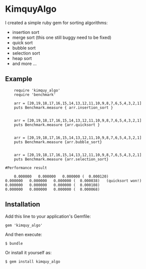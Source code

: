 # KimquyAlgo

I created a simple ruby gem for sorting algorithms:
+ insertion sort
+ merge sort (this one still buggy need to be fixed)
+ quick sort
+ bubble sort
+ selection sort
+ heap sort
+ and more ...

## Example

		require 'kimquy_algo'
		require 'benchmark'

		arr = [20,19,18,17,16,15,14,13,12,11,10,9,8,7,6,5,4,3,2,1]
		puts Benchmark.measure { arr.insertion_sort }


		arr = [20,19,18,17,16,15,14,13,12,11,10,9,8,7,6,5,4,3,2,1]
		puts Benchmark.measure {arr.quicksort }


		arr = [20,19,18,17,16,15,14,13,12,11,10,9,8,7,6,5,4,3,2,1]
		puts Benchmark.measure {arr.bubble_sort}


		arr = [20,19,18,17,16,15,14,13,12,11,10,9,8,7,6,5,4,3,2,1]
		puts Benchmark.measure {arr.selection_sort}

	#Performance result
	
		0.000000   0.000000   0.000000 (  0.000120)
  	0.000000   0.000000   0.000000 (  0.000038)   (quicksort won!)
  	0.000000   0.000000   0.000000 (  0.000108)
  	0.000000   0.000000   0.000000 (  0.000068)

## Installation

Add this line to your application's Gemfile:

    gem 'kimquy_algo'

And then execute:

    $ bundle

Or install it yourself as:

    $ gem install kimquy_algo


